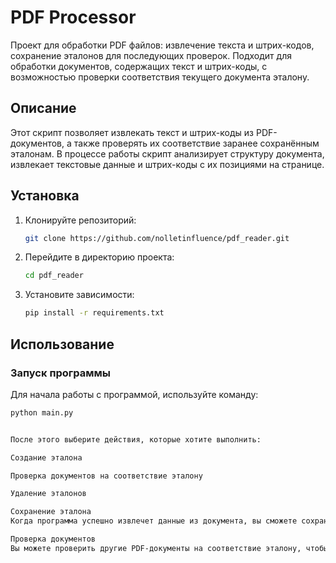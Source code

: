 # PDF Processor

Проект для обработки PDF файлов: извлечение текста и штрих-кодов, сохранение эталонов для последующих проверок. Подходит для обработки документов, содержащих текст и штрих-коды, с возможностью проверки соответствия текущего документа эталону.

## Описание

Этот скрипт позволяет извлекать текст и штрих-коды из PDF-документов, а также проверять их соответствие заранее сохранённым эталонам. В процессе работы скрипт анализирует структуру документа, извлекает текстовые данные и штрих-коды с их позициями на странице. 

## Установка

1. Клонируйте репозиторий:

    ```bash
    git clone https://github.com/nolletinfluence/pdf_reader.git
    ```

2. Перейдите в директорию проекта:

    ```bash
    cd pdf_reader
    ```

3. Установите зависимости:

    ```bash
    pip install -r requirements.txt
    ```

## Использование

### Запуск программы

Для начала работы с программой, используйте команду:

```bash
python main.py


После этого выберите действия, которые хотите выполнить:

Создание эталона

Проверка документов на соответствие эталону

Удаление эталонов

Сохранение эталона
Когда программа успешно извлечет данные из документа, вы сможете сохранить их в качестве эталона для последующих проверок.

Проверка документов
Вы можете проверить другие PDF-документы на соответствие эталону, чтобы убедиться в правильности их содержания и расположения элементов.
